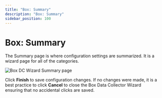 ```yaml
---
title: "Box: Summary"
description: "Box: Summary"
sidebar_position: 100
---
```


# Box: Summary

The Summary page is where configuration settings are summarized. It is a wizard page for all of the
categories.

![Box DC Wizard Summary page](/images/accessanalyzer/11.6/admin/datacollector/box/summary.webp)

Click **Finish** to save configuration changes. If no changes were made, it is a best practice to
click **Cancel** to close the Box Data Collector Wizard ensuring that no accidental clicks are
saved.
